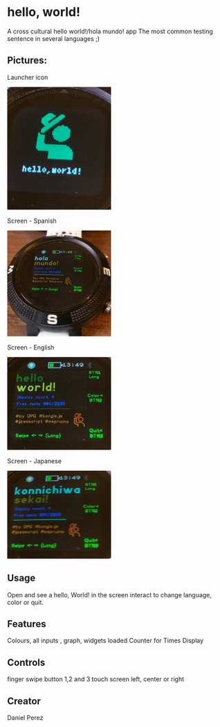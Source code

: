 # hello, world!

A cross cultural hello world!/hola mundo! app
The most common testing sentence in several languages ;)

## Pictures:

Launcher icon

![](helloworld_icon.png)

Screen - Spanish

![](helloworld_es.png)

Screen - English

![](helloworld_en.png)

Screen - Japanese

![](helloworld_jp.png)



## Usage

Open and see a hello, World! in the screen 
interact to change language, color or quit.

## Features

Colours, all inputs , graph, widgets loaded 
Counter for Times Display


## Controls

finger swipe 
button 1,2 and 3
touch screen left, center or right



## Creator

Daniel Perez